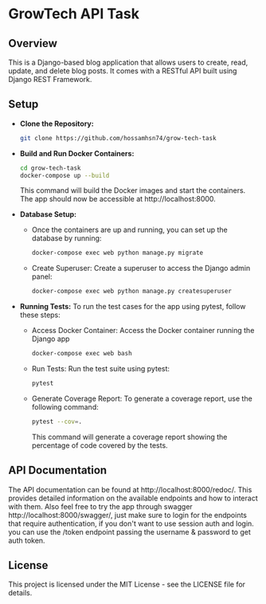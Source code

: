 # GrowTech API Task
## Overview
This is a Django-based blog application that allows users to create, read, update, and delete blog posts. It comes with a RESTful API built using Django REST Framework.

## Setup
- **Clone the Repository:**
  ```bash
  git clone https://github.com/hossamhsn74/grow-tech-task
  ```
- **Build and Run Docker Containers:**
  ```bash
  cd grow-tech-task
  docker-compose up --build
  ```
  This command will build the Docker images and start the containers. The app should now be accessible at 
  http://localhost:8000.

- **Database Setup:**
  - Once the containers are up and running, you can set up the database by running:
    ```bash
    docker-compose exec web python manage.py migrate
    ```

  - Create Superuser:
  Create a superuser to access the Django admin panel:
    ```bash
    docker-compose exec web python manage.py createsuperuser
    ```


- **Running Tests:**
  To run the test cases for the app using pytest, follow these steps:
  
  - Access Docker Container:
  Access the Docker container running the Django app
    ```bash
    docker-compose exec web bash
    ```
  - Run Tests:
  Run the test suite using pytest:
    ``` bash
    pytest
    ```
  - Generate Coverage Report:
  To generate a coverage report, use the following command:
    ``` bash
    pytest --cov=.
    ```
    This command will generate a coverage report showing the percentage of code covered by the tests.

## API Documentation

The API documentation can be found at http://localhost:8000/redoc/. This provides detailed information on the available endpoints and how to interact with them.
Also feel free to try the app through swagger http://localhost:8000/swagger/, just make sure to login for the endpoints that require authentication, if you don't want to use session auth and login. you can use the /token endpoint passing the username & password to get auth token.

## License

This project is licensed under the MIT License - see the LICENSE file for details.